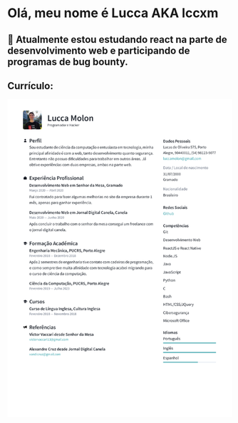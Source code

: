 # Olá, meu nome é Lucca AKA lccxm

## 🔭 Atualmente estou estudando react na parte de desenvolvimento web e participando de programas de bug bounty.

## Currículo:
![Screenshot](Lucca_Molon_Curriculo_2020.png)



<!--
**lccxm/lccxm** is a ✨ _special_ ✨ repository because its `README.md` (this file) appears on your GitHub profile.

Here are some ideas to get you started:

- 🔭 I’m currently working on ...
- 🌱 I’m currently learning ...
- 👯 I’m looking to collaborate on ...
- 🤔 I’m looking for help with ...
- 💬 Ask me about ...
- 📫 How to reach me: ...
- 😄 Pronouns: ...
- ⚡ Fun fact: ...
-->
